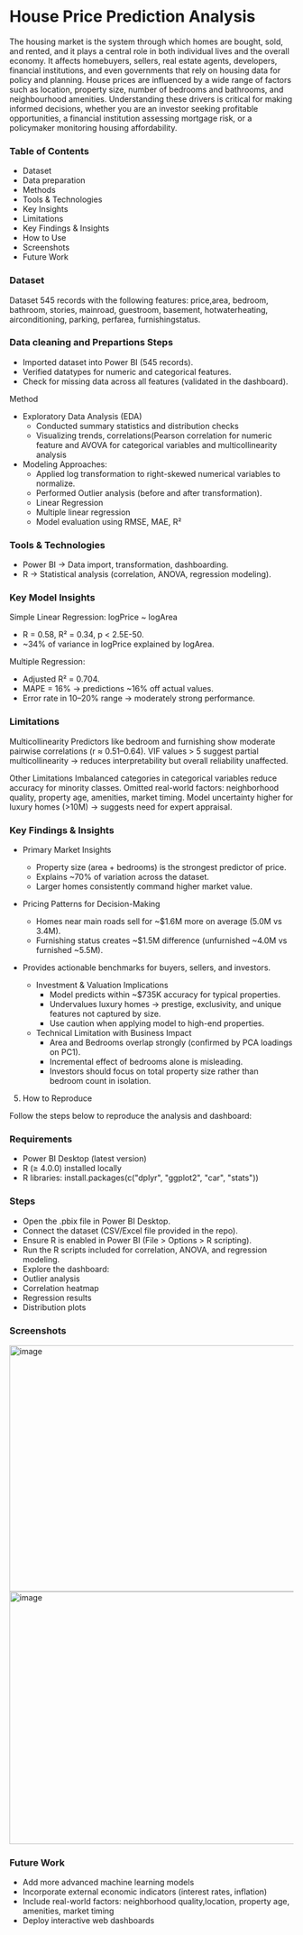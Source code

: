# House Price Prediction Analysis
The housing market is the system through which homes are bought, sold, and rented, and it plays a central role in both individual lives and the overall economy. It affects homebuyers, sellers, real estate agents, developers, financial institutions, and even governments that rely on housing data for policy and planning.
House prices are influenced by a wide range of factors such as location, property size, number of bedrooms and bathrooms, and neighbourhood amenities. Understanding these drivers is critical for making informed decisions, whether you are an investor seeking profitable opportunities, a financial institution assessing mortgage risk, or a policymaker monitoring housing affordability.

### Table of Contents
 * Dataset
 * Data preparation
 * Methods
 * Tools & Technologies
 * Key Insights
 * Limitations
 * Key Findings & Insights
 * How to Use
 * Screenshots
 * Future Work

### Dataset
Dataset 545 records with the following features:
price,area, bedroom, bathroom, stories, mainroad, guestroom, basement, hotwaterheating, airconditioning, parking, perfarea, furnishingstatus.

### Data cleaning and Prepartions Steps 
 * Imported dataset into Power BI (545 records).
 * Verified datatypes for numeric and categorical features.
 * Check for missing data across all features (validated in the dashboard). 
  
Method 
  * Exploratory Data Analysis (EDA)
    * Conducted summary statistics and distribution checks
    * Visualizing trends, correlations(Pearson correlation for numeric feature and AVOVA for categorical variables and multicollinearity analysis
 * Modeling Approaches:
    * Applied log transformation to right-skewed numerical variables to normalize.
    * Performed Outlier analysis (before and after transformation).
    * Linear Regression
    * Multiple linear regression
    * Model evaluation using RMSE, MAE, R²
      
### Tools & Technologies
  * Power BI → Data import, transformation, dashboarding.
  * R → Statistical analysis (correlation, ANOVA, regression modeling).

### Key Model Insights

Simple Linear Regression: logPrice ~ logArea
* R = 0.58, R² = 0.34, p < 2.5E-50.
* ~34% of variance in logPrice explained by logArea.

Multiple Regression: 
* Adjusted R² = 0.704.
* MAPE = 16% → predictions ~16% off actual values.
* Error rate in 10–20% range → moderately strong performance.

### Limitations
Multicollinearity
Predictors like bedroom and furnishing show moderate pairwise correlations (r ≈ 0.51–0.64).
VIF values > 5 suggest partial multicollinearity → reduces interpretability but overall reliability unaffected.

Other Limitations
Imbalanced categories in categorical variables reduce accuracy for minority classes.
Omitted real-world factors: neighborhood quality, property age, amenities, market timing.
Model uncertainty higher for luxury homes (>10M) → suggests need for expert appraisal.

### Key Findings & Insights

* Primary Market Insights
  * Property size (area + bedrooms) is the strongest predictor of price.
  * Explains ~70% of variation across the dataset.
  * Larger homes consistently command higher market value.

* Pricing Patterns for Decision-Making
  * Homes near main roads sell for ~$1.6M more on average (5.0M vs 3.4M).
  * Furnishing status creates ~$1.5M difference (unfurnished ~4.0M vs furnished ~5.5M).

* Provides actionable benchmarks for buyers, sellers, and investors.
  * Investment & Valuation Implications
    * Model predicts within ~$735K accuracy for typical properties.
    * Undervalues luxury homes → prestige, exclusivity, and unique features not captured by size.
    * Use caution when applying model to high-end properties.
  * Technical Limitation with Business Impact
    * Area and Bedrooms overlap strongly (confirmed by PCA loadings on PC1).
    * Incremental effect of bedrooms alone is misleading.
    * Investors should focus on total property size rather than bedroom count in isolation.

5. How to Reproduce

Follow the steps below to reproduce the analysis and dashboard:

### Requirements

* Power BI Desktop (latest version)
* R (≥ 4.0.0) installed locally
* R libraries: install.packages(c("dplyr", "ggplot2", "car", "stats"))

### Steps
* Open the .pbix file in Power BI Desktop.
* Connect the dataset (CSV/Excel file provided in the repo).
* Ensure R is enabled in Power BI (File > Options > R scripting).
* Run the R scripts included for correlation, ANOVA, and regression modeling.
* Explore the dashboard:
* Outlier analysis
* Correlation heatmap
* Regression results
* Distribution plots

### Screenshots
<img width="774" height="437" alt="image" src="https://github.com/user-attachments/assets/c747032d-cb76-4c68-9a6b-7381b230826b" />
<img width="787" height="448" alt="image" src="https://github.com/user-attachments/assets/f8725936-4548-493b-9db2-6dc8a39da0ff" />

### Future Work
* Add more advanced machine learning models
* Incorporate external economic indicators (interest rates, inflation)
* Include real-world factors: neighborhood quality,location, property age, amenities, market timing
* Deploy interactive web dashboards



